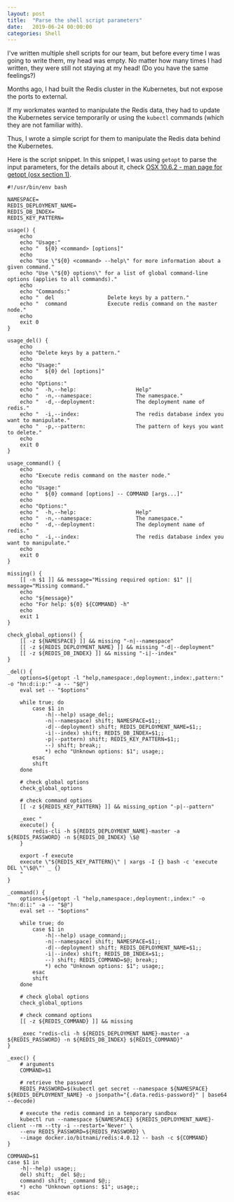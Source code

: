 ```yaml
---
layout: post
title:  "Parse the shell script parameters"
date:   2019-06-24 00:00:00
categories: Shell
---
```


I've written multiple shell scripts for our team, but before every time I was going to write them, my head was empty. No matter how many times I had written, they were still not staying at my head! (Do you have the same feelings?)

Months ago, I had built the Redis cluster in the Kubernetes, but not expose the ports to external.

If my workmates wanted to manipulate the Redis data, they had to update the Kubernetes service temporarily or using the `kubectl` commands (which they are not familiar with).

Thus, I wrote a simple script for them to manipulate the Redis data behind the Kubernetes.

Here is the script snippet.
In this snippet, I was using `getopt` to parse the input parameters, for the details about it, check [OSX 10.6.2 - man page for getopt (osx section 1)](https://www.unix.com/man-page/osx/1/getopt/).

```shell
#!/usr/bin/env bash

NAMESPACE=
REDIS_DEPLOYMENT_NAME=
REDIS_DB_INDEX=
REDIS_KEY_PATTERN=

usage() {
    echo
    echo "Usage:"
    echo "  ${0} <command> [options]"
    echo
    echo "Use \"${0} <command> --help\" for more information about a given command."
    echo "Use \"${0} options\" for a list of global command-line options (applies to all commands)."
    echo
    echo "Commands:"
    echo "  del                 Delete keys by a pattern."
    echo "  command             Execute redis command on the master node."
    echo
    exit 0
}

usage_del() {
    echo
    echo "Delete keys by a pattern."
    echo
    echo "Usage:"
    echo "  ${0} del [options]"
    echo
    echo "Options:"
    echo "  -h,--help:                   Help"
    echo "  -n,--namespace:              The namespace."
    echo "  -d,--deployment:             The deployment name of redis."
    echo "  -i,--index:                  The redis database index you want to manipulate."
    echo "  -p,--pattern:                The pattern of keys you want to delete."
    echo
    exit 0
}

usage_command() {
    echo
    echo "Execute redis command on the master node."
    echo
    echo "Usage:"
    echo "  ${0} command [options] -- COMMAND [args...]"
    echo
    echo "Options:"
    echo "  -h,--help:                   Help"
    echo "  -n,--namespace:              The namespace."
    echo "  -d,--deployment:             The deployment name of redis."
    echo "  -i,--index:                  The redis database index you want to manipulate."
    echo
    exit 0
}

missing() {
    [[ -n $1 ]] && message="Missing required option: $1" || message="Missing command."
    echo
    echo "${message}"
    echo "For help: ${0} ${COMMAND} -h"
    echo 
    exit 1
}

check_global_options() {
    [[ -z ${NAMESPACE} ]] && missing "-n|--namespace"
    [[ -z ${REDIS_DEPLOYMENT_NAME} ]] && missing "-d|--deployment"
    [[ -z ${REDIS_DB_INDEX} ]] && missing "-i|--index"
}

_del() {
    options=$(getopt -l "help,namespace:,deployment:,index:,pattern:" -o "hn:d:i:p:" -a -- "$@")
    eval set -- "$options"

    while true; do
        case $1 in
            -h|--help) usage_del;;
            -n|--namespace) shift; NAMESPACE=$1;;
            -d|--deployment) shift; REDIS_DEPLOYMENT_NAME=$1;;
            -i|--index) shift; REDIS_DB_INDEX=$1;;
            -p|--pattern) shift; REDIS_KEY_PATTERN=$1;;
            --) shift; break;;
            *) echo "Unknown options: $1"; usage;;
        esac
        shift
    done

    # check global options
    check_global_options

    # check command options
    [[ -z ${REDIS_KEY_PATTERN} ]] && missing_option "-p|--pattern"

    _exec "
    execute() {
        redis-cli -h ${REDIS_DEPLOYMENT_NAME}-master -a ${REDIS_PASSWORD} -n ${REDIS_DB_INDEX} \$@
    }

    export -f execute
    execute \"${REDIS_KEY_PATTERN}\" | xargs -I {} bash -c 'execute DEL \"\$@\"' _ {}
    "
}

_command() {
    options=$(getopt -l "help,namespace:,deployment:,index:" -o "hn:d:i:" -a -- "$@")
    eval set -- "$options"
    
    while true; do
        case $1 in
            -h|--help) usage_command;;
            -n|--namespace) shift; NAMESPACE=$1;;
            -d|--deployment) shift; REDIS_DEPLOYMENT_NAME=$1;;
            -i|--index) shift; REDIS_DB_INDEX=$1;;
            --) shift; REDIS_COMMAND=$@; break;;
            *) echo "Unknown options: $1"; usage;;
        esac
        shift
    done

    # check global options
    check_global_options

    # check command options
    [[ -z ${REDIS_COMMAND} ]] && missing

    _exec "redis-cli -h ${REDIS_DEPLOYMENT_NAME}-master -a ${REDIS_PASSWORD} -n ${REDIS_DB_INDEX} ${REDIS_COMMAND}"
}

_exec() {
    # arguments
    COMMAND=$1

    # retrieve the password
    REDIS_PASSWORD=$(kubectl get secret --namespace ${NAMESPACE} ${REDIS_DEPLOYMENT_NAME} -o jsonpath="{.data.redis-password}" | base64 --decode)

    # execute the redis command in a temporary sandbox
    kubectl run --namespace ${NAMESPACE} ${REDIS_DEPLOYMENT_NAME}-client --rm --tty -i --restart='Never' \
    --env REDIS_PASSWORD=${REDIS_PASSWORD} \
    --image docker.io/bitnami/redis:4.0.12 -- bash -c ${COMMAND}
}

COMMAND=$1
case $1 in
    -h|--help) usage;;
    del) shift; _del $@;;
    command) shift; _command $@;;
    *) echo "Unknown options: $1"; usage;;
esac
```